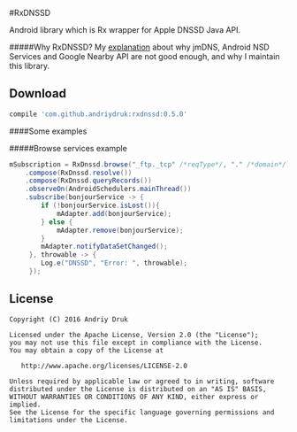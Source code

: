 #RxDNSSD

Android library which is Rx wrapper for Apple DNSSD Java API.

#####Why RxDNSSD?
My [explanation](http://andriydruk.com/post/mdnsresponder/) about why jmDNS, Android NSD Services and Google Nearby API are not good enough, and why I maintain this library.

## Download
```groovy
compile 'com.github.andriydruk:rxdnssd:0.5.0'
```

####Some examples

#####Browse services example
```java
mSubscription = RxDnssd.browse("_ftp._tcp" /*reqType*/, "." /*domain*/)
	.compose(RxDnssd.resolve())
    .compose(RxDnssd.queryRecords())
    .observeOn(AndroidSchedulers.mainThread())
    .subscribe(bonjourService -> {
		if (!bonjourService.isLost()){
        	mAdapter.add(bonjourService);
        } else {
            mAdapter.remove(bonjourService);
        }
        mAdapter.notifyDataSetChanged();
     }, throwable -> {
        Log.e("DNSSD", "Error: ", throwable);
     });

```

License
-------
	Copyright (C) 2016 Andriy Druk

    Licensed under the Apache License, Version 2.0 (the "License");
    you may not use this file except in compliance with the License.
    You may obtain a copy of the License at

       http://www.apache.org/licenses/LICENSE-2.0

    Unless required by applicable law or agreed to in writing, software
    distributed under the License is distributed on an "AS IS" BASIS,
    WITHOUT WARRANTIES OR CONDITIONS OF ANY KIND, either express or implied.
    See the License for the specific language governing permissions and
    limitations under the License.
